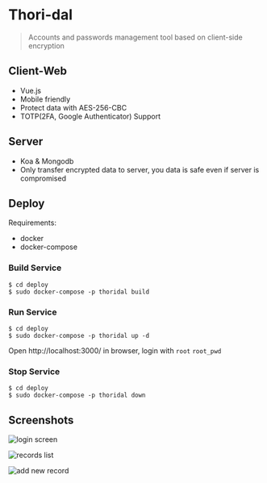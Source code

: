 
# Thori-dal
> Accounts and passwords management tool based on client-side encryption


## Client-Web

- Vue.js
- Mobile friendly
- Protect data with AES-256-CBC
- TOTP(2FA, Google Authenticator) Support

## Server

- Koa & Mongodb
- Only transfer encrypted data to server, you data is safe even if server is compromised

## Deploy

Requirements:
 - docker
 - docker-compose

### Build Service
```
$ cd deploy
$ sudo docker-compose -p thoridal build
```

### Run Service
```
$ cd deploy
$ sudo docker-compose -p thoridal up -d
```
Open http://localhost:3000/ in browser, login with `root` `root_pwd`

### Stop Service
```
$ cd deploy
$ sudo docker-compose -p thoridal down
```

## Screenshots

![login screen](https://user-images.githubusercontent.com/5763301/39082960-3faa3316-458e-11e8-8207-165f38f25a18.png)

![records list](https://user-images.githubusercontent.com/5763301/39082968-5f95f638-458e-11e8-9e54-ec60560cd680.png)

![add new record](https://user-images.githubusercontent.com/5763301/39082963-47229264-458e-11e8-9a9a-fc5e857dae91.png)
